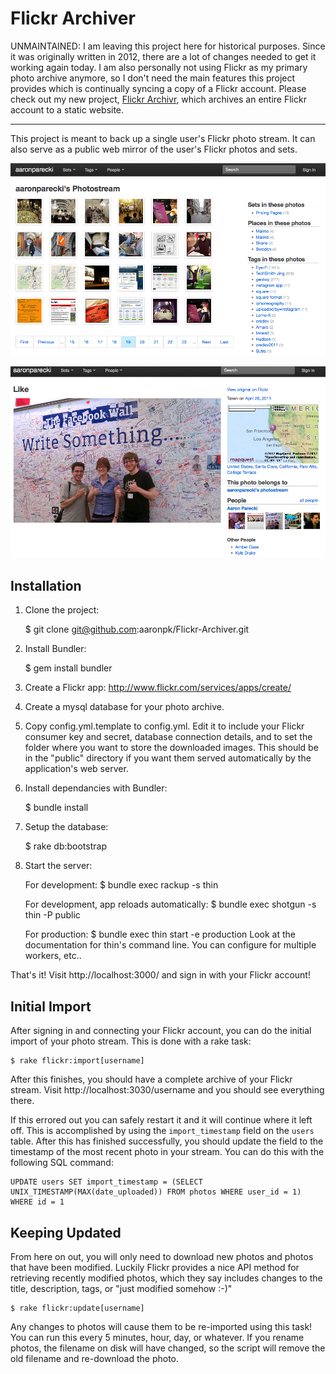 Flickr Archiver
===============

UNMAINTAINED: I am leaving this project here for historical purposes. Since it was originally written in 2012, there are a lot of changes needed to get it working again today. I am also personally not using Flickr as my primary photo archive anymore, so I don't need the main features this project provides which is continually syncing a copy of a Flickr account. Please check out my new project, [Flickr Archivr](https://github.com/aaronpk/Flickr-Archivr), which archives an entire Flickr account to a static website.

---

This project is meant to back up a single user's Flickr photo stream. It can also serve as a public web mirror of the user's Flickr
photos and sets.

![Flickr Archiver Screenshot](images/flickr-archivr-photostream.png "Flickr Archivr Screenshot")

![Flickr Archiver Screenshot](images/flickr-archivr-one-photo.png "Flickr Archivr Screenshot")


Installation
------------

1) Clone the project:

    $ git clone git@github.com:aaronpk/Flickr-Archiver.git

2) Install Bundler:

    $ gem install bundler

3) Create a Flickr app: http://www.flickr.com/services/apps/create/

4) Create a mysql database for your photo archive.

5) Copy config.yml.template to config.yml. Edit it to include your Flickr
   consumer key and secret, database connection details, and to set the folder where you want to store the
   downloaded images. This should be in the "public" directory if you want
   them served automatically by the application's web server.

6) Install dependancies with Bundler:

    $ bundle install

7) Setup the database:

    $ rake db:bootstrap

8) Start the server:

    For development:
    $ bundle exec rackup -s thin

    For development, app reloads automatically:
    $ bundle exec shotgun -s thin -P public

    For production:
    $ bundle exec thin start -e production
    Look at the documentation for thin's command line. You can configure for multiple workers, etc..

That's it! Visit http://localhost:3000/ and sign in with your Flickr account!


Initial Import
--------------

After signing in and connecting your Flickr account, you can do the initial import of your photo stream. This
is done with a rake task:

    $ rake flickr:import[username]

After this finishes, you should have a complete archive of your Flickr stream. Visit http://localhost:3030/username and you
should see everything there.

If this errored out you can safely restart it and it will continue where it left off. This is accomplished by using the
`import_timestamp` field on the `users` table. After this has finished successfully, you should update the field to the
timestamp of the most recent photo in your stream. You can do this with the following SQL command:

    UPDATE users SET import_timestamp = (SELECT UNIX_TIMESTAMP(MAX(date_uploaded)) FROM photos WHERE user_id = 1) WHERE id = 1


Keeping Updated
---------------

From here on out, you will only need to download new photos and photos that have been modified. Luckily Flickr provides a nice
API method for retrieving recently modified photos, which they say includes changes to the title, description, tags, or "just
modified somehow :-)"

    $ rake flickr:update[username]

Any changes to photos will cause them to be re-imported using this task! You can run this every 5 minutes, hour, day, or whatever.
If you rename photos, the filename on disk will have changed, so the script will remove the old filename and re-download the photo.

